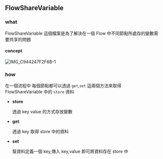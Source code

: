## FlowShareVariable

### what

FlowShareVariable 這個檔案是為了解決在一個 Flow 中不同節點所處存的變數需要共享的問題

#### concept

![IMG_C944247F2F6B-1](https://tva1.sinaimg.cn/large/e6c9d24egy1gom4mynrr8j21c20u0k1y.jpg)

### how

在一個流程中 每個節點都可以透過 `get`,`set` 這兩個方法來取得 FlowShareVariable 中的 `store` 資料

* **store** 

    透過 key value 的方式存放變數


* **get**
    
    透過 key 取得 store 中的資料

* **set**

    幫資料定義一個 key,傳入 key,value 即可將資料存在 store 中

